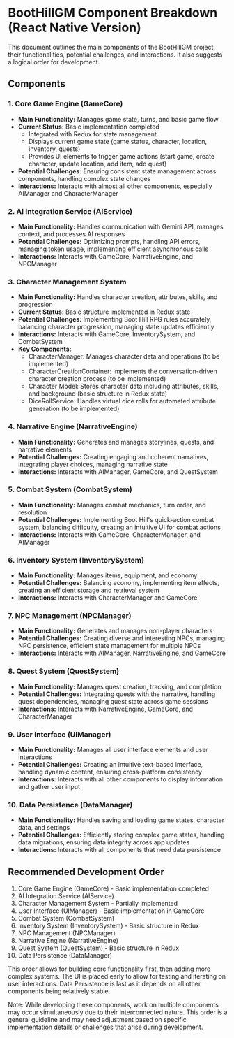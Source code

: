 # BootHillGM Component Breakdown (React Native Version)

This document outlines the main components of the BootHillGM project, their functionalities, potential challenges, and interactions. It also suggests a logical order for development.

## Components

### 1. Core Game Engine (GameCore)
- **Main Functionality:** Manages game state, turns, and basic game flow
- **Current Status:** Basic implementation completed
  - Integrated with Redux for state management
  - Displays current game state (game status, character, location, inventory, quests)
  - Provides UI elements to trigger game actions (start game, create character, update location, add item, add quest)
- **Potential Challenges:** Ensuring consistent state management across components, handling complex state changes
- **Interactions:** Interacts with almost all other components, especially AIManager and CharacterManager

### 2. AI Integration Service (AIService)
- **Main Functionality:** Handles communication with Gemini API, manages context, and processes AI responses
- **Potential Challenges:** Optimizing prompts, handling API errors, managing token usage, implementing efficient asynchronous calls
- **Interactions:** Interacts with GameCore, NarrativeEngine, and NPCManager

### 3. Character Management System
- **Main Functionality:** Handles character creation, attributes, skills, and progression
- **Current Status:** Basic structure implemented in Redux state
- **Potential Challenges:** Implementing Boot Hill RPG rules accurately, balancing character progression, managing state updates efficiently
- **Interactions:** Interacts with GameCore, InventorySystem, and CombatSystem
- **Key Components:**
  - CharacterManager: Manages character data and operations (to be implemented)
  - CharacterCreationContainer: Implements the conversation-driven character creation process (to be implemented)
  - Character Model: Stores character data including attributes, skills, and background (basic structure in Redux state)
  - DiceRollService: Handles virtual dice rolls for automated attribute generation (to be implemented)

### 4. Narrative Engine (NarrativeEngine)
- **Main Functionality:** Generates and manages storylines, quests, and narrative elements
- **Potential Challenges:** Creating engaging and coherent narratives, integrating player choices, managing narrative state
- **Interactions:** Interacts with AIManager, GameCore, and QuestSystem

### 5. Combat System (CombatSystem)
- **Main Functionality:** Manages combat mechanics, turn order, and resolution
- **Potential Challenges:** Implementing Boot Hill's quick-action combat system, balancing difficulty, creating an intuitive UI for combat actions
- **Interactions:** Interacts with GameCore, CharacterManager, and AIManager

### 6. Inventory System (InventorySystem)
- **Main Functionality:** Manages items, equipment, and economy
- **Potential Challenges:** Balancing economy, implementing item effects, creating an efficient storage and retrieval system
- **Interactions:** Interacts with CharacterManager and GameCore

### 7. NPC Management (NPCManager)
- **Main Functionality:** Generates and manages non-player characters
- **Potential Challenges:** Creating diverse and interesting NPCs, managing NPC persistence, efficient state management for multiple NPCs
- **Interactions:** Interacts with AIManager, NarrativeEngine, and GameCore

### 8. Quest System (QuestSystem)
- **Main Functionality:** Manages quest creation, tracking, and completion
- **Potential Challenges:** Integrating quests with the narrative, handling quest dependencies, managing quest state across game sessions
- **Interactions:** Interacts with NarrativeEngine, GameCore, and CharacterManager

### 9. User Interface (UIManager)
- **Main Functionality:** Manages all user interface elements and user interactions
- **Potential Challenges:** Creating an intuitive text-based interface, handling dynamic content, ensuring cross-platform consistency
- **Interactions:** Interacts with all other components to display information and gather user input

### 10. Data Persistence (DataManager)
- **Main Functionality:** Handles saving and loading game states, character data, and settings
- **Potential Challenges:** Efficiently storing complex game states, handling data migrations, ensuring data integrity across app updates
- **Interactions:** Interacts with all components that need data persistence

## Recommended Development Order

1. Core Game Engine (GameCore) - Basic implementation completed
2. AI Integration Service (AIService)
3. Character Management System - Partially implemented
4. User Interface (UIManager) - Basic implementation in GameCore
5. Combat System (CombatSystem)
6. Inventory System (InventorySystem) - Basic structure in Redux
7. NPC Management (NPCManager)
8. Narrative Engine (NarrativeEngine)
9. Quest System (QuestSystem) - Basic structure in Redux
10. Data Persistence (DataManager)

This order allows for building core functionality first, then adding more complex systems. The UI is placed early to allow for testing and iterating on user interactions. Data Persistence is last as it depends on all other components being relatively stable.

Note: While developing these components, work on multiple components may occur simultaneously due to their interconnected nature. This order is a general guideline and may need adjustment based on specific implementation details or challenges that arise during development.
